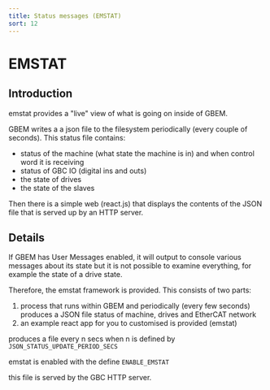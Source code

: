 ```yaml
---
title: Status messages (EMSTAT)
sort: 12
---
```


# EMSTAT

## Introduction

emstat provides a "live" view of what is going on inside of GBEM.

GBEM writes a a json file to the filesystem periodically (every couple of seconds). This status file contains:

- status of the machine (what state the machine is in) and when control word it is receiving
- status of GBC IO (digital ins and outs)
- the state of drives
- the state of the slaves

Then there is a simple web (react.js) that displays the contents of the JSON file that is served up by an HTTP server.

## Details

If GBEM has User Messages enabled, it will output to console various messages about its state but it is not possible to examine everything, for example the state of a drive state.

Therefore, the emstat framework is provided. This consists of two parts:

1. process that runs within GBEM and periodically (every few seconds) produces a JSON file status of machine, drives and
   EtherCAT network
1. an example react app for you to customised is provided (emstat)

produces a file every n secs when n is defined by `JSON_STATUS_UPDATE_PERIOD_SECS`

emstat is enabled with the define `ENABLE_EMSTAT`

this file is served by the GBC HTTP server.

